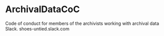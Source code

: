 # ArchivalDataCoC
Code of conduct for members of the archivists working with archival data Slack. shoes-untied.slack.com
